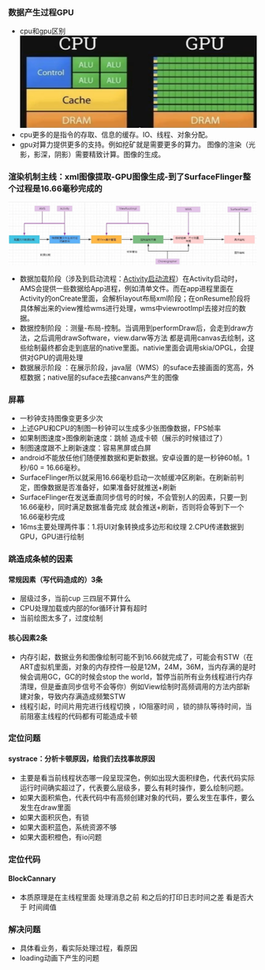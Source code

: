 ### 数据产生过程GPU
- cpu和gpu区别
  ![img.png](resource/cpu和gpu区别.png)
- cpu更多的是指令的存取、信息的缓存。IO、线程、对象分配。
- gpu对算力提供更多的支持。例如挖矿就是需要更多的算力。 图像的渲染（光影，影深，阴影）需要精致计算。图像的生成。

### 渲染机制主线：xml图像提取-GPU图像生成-到了SurfaceFlinger整个过程是16.66毫秒完成的
![img.png](resource/渲染机制主线.png)
- 数据加载阶段（涉及到启动流程：[Activity启动流程](../基础/Framework层App启动流程.md)）在Activity启动时，AMS会提供一些数据给App进程，例如清单文件。而在app进程里面在Activity的onCreate里面，会解析layout布局xml阶段；在onResume阶段将具体解出来的view推给wms进行处理，wms中viewrootImpl去接对应的数据。
- 数据控制阶段 ：测量-布局-控制。当调用到performDraw后，会走到draw方法，之后调用drawSoftware，view.darw等方法 都是调用canvas去绘制，这些绘制最终都会走到底层的native里面。nativie里面会调用skia/OPGL，会提供对GPU的调用处理
- 数据展示阶段 ：在展示阶段，java层（WMS）的suface去接画面的宽高，外框数据；native层的suface去接canvans产生的图像

### 屏幕
- 一秒钟支持图像变更多少次
- 上述GPU和CPU的制图一秒钟可以生成多少张图像数据，FPS帧率
- 如果制图速度>图像刷新速度：跳帧 造成卡顿（展示的时候错过了）
- 制图速度跟不上刷新速度：容易黑屏或白屏
- android不能放任他们随便推数据和更新数据。安卓设置的是一秒钟60帧。1秒/60 = 16.66毫秒。
- SurfaceFlinger所以就采用16.66毫秒启动一次帧缓冲区刷新。在刷新前判定，图像数据是否准备好，如果准备好就推送+刷新
- SurfaceFlinger在发送垂直同步信号的时候，不会管别人的因素，只要一到16.66毫秒，同时满足数据准备完成 就会推送+刷新，否则将会等到下一个16.66毫秒完成
- 16ms主要处理两件事：1.将UI对象转换成多边形和纹理  2.CPU传递数据到GPU，GPU进行绘制

### 跳造成条帧的因素
#### 常规因素（写代码造成的）3条
- 层级过多，当前cup 三四层不算什么
- CPU处理加载或内部的for循环计算有超时
- 当前绘图太多了，过度绘制
#### 核心因素2条
- 内存引起，数据业务和图像绘制可能不到16.66就完成了，可能会有STW（在ART虚拟机里面，对象的内存控件一般是12M，24M，36M，当内存满的是时候会调用GC，GC的时候会stop the world，暂停当前所有业务线程进行内存清理，但是垂直同步信号不会等你）例如View绘制时高频调用的方法内部新建对象，导致内存满造成频繁STW
- 线程引起，时间片用完进行线程切换 ，IO阻塞时间 ，锁的排队等待时间，当前阻塞主线程的代码都有可能造成卡顿


### 定位问题
#### systrace：分析卡顿原因，给我们去找事故原因
- 主要是看当前线程状态哪一段呈现深色，例如出现大面积绿色，代表代码实际运行时间确实超过了，代表要么层级多，要么有耗时操作，要么绘制问题。
- 如果大面积紫色，代表代码中有高频创建对象的代码，要么发生在事件，要么发生在draw里面
- 如果大面积灰色，有锁
- 如果大面积蓝色，系统资源不够
- 如果大面积橙色，有io问题

### 定位代码
#### BlockCannary 
- 本质原理是在主线程里面 处理消息之前 和之后的打印日志时间之差 看是否大于 时间阈值


### 解决问题
- 具体看业务，看实际处理过程，看原因
- loading动画下产生的问题